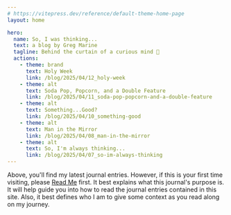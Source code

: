 ```yaml
---
# https://vitepress.dev/reference/default-theme-home-page
layout: home

hero:
  name: So, I was thinking...
  text: a blog by Greg Marine
  tagline: Behind the curtain of a curious mind 🤔
  actions:
    - theme: brand
      text: Holy Week
      link: /blog/2025/04/12_holy-week
    - theme: alt
      text: Soda Pop, Popcorn, and a Double Feature
      link: /blog/2025/04/11_soda-pop-popcorn-and-a-double-feature
    - theme: alt
      text: Something...Good?
      link: /blog/2025/04/10_something-good
    - theme: alt
      text: Man in the Mirror
      link: /blog/2025/04/08_man-in-the-mirror
    - theme: alt
      text: So, I'm always thinking...
      link: /blog/2025/04/07_so-im-always-thinking
---
```


Above, you'll find my latest journal entries. However, if this is your first time visiting, please [Read Me](read-me) first. It best explains what this journal's purpose is. It will help guide you into how to read the journal entries contained in this site. Also, it best defines who I am to give some context as you read along on my journey.